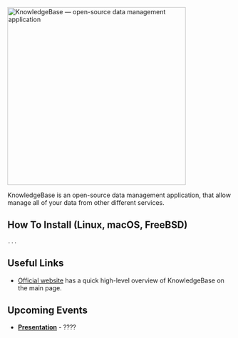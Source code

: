 [<img alt="KnowledgeBase — open-source data management application" width="400px" src="https://www.dqglobal.com/wp-content/uploads/2017/07/Data-Management.jpg" />](https://google.com/)

KnowledgeBase is an open-source data management application, that allow manage all of your data from other different services. 

## How To Install (Linux, macOS, FreeBSD)
```
...
```

## Useful Links

* [Official website](https://google.com/) has a quick high-level overview of KnowledgeBase on the main page.

## Upcoming Events

* [**Presentation**](https://google.com/) - ????
